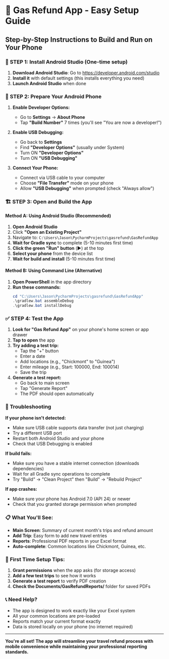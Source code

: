 # 📱 Gas Refund App - Easy Setup Guide

## Step-by-Step Instructions to Build and Run on Your Phone

### 🔧 **STEP 1: Install Android Studio (One-time setup)**
1. **Download Android Studio**: Go to https://developer.android.com/studio
2. **Install it** with default settings (this installs everything you need)
3. **Launch Android Studio** when done

### 📱 **STEP 2: Prepare Your Android Phone**
1. **Enable Developer Options:**
   - Go to **Settings** → **About Phone**
   - Tap **"Build Number"** 7 times (you'll see "You are now a developer!")
   
2. **Enable USB Debugging:**
   - Go back to **Settings**
   - Find **"Developer Options"** (usually under System)
   - Turn ON **"Developer Options"**
   - Turn ON **"USB Debugging"**

3. **Connect Your Phone:**
   - Connect via USB cable to your computer
   - Choose **"File Transfer"** mode on your phone
   - Allow **"USB Debugging"** when prompted (check "Always allow")

### 🏗️ **STEP 3: Open and Build the App**

#### **Method A: Using Android Studio (Recommended)**
1. **Open Android Studio**
2. Click **"Open an Existing Project"**
3. Navigate to: `C:\Users\Jason\PycharmProjects\gasrefund\GasRefundApp`
4. **Wait for Gradle sync** to complete (5-10 minutes first time)
5. **Click the green "Run" button** (▶️) at the top
6. **Select your phone** from the device list
7. **Wait for build and install** (5-10 minutes first time)

#### **Method B: Using Command Line (Alternative)**
1. **Open PowerShell** in the app directory
2. **Run these commands:**
   ```powershell
   cd "C:\Users\Jason\PycharmProjects\gasrefund\GasRefundApp"
   .\gradlew.bat assembleDebug
   .\gradlew.bat installDebug
   ```

### ✅ **STEP 4: Test the App**
1. **Look for "Gas Refund App"** on your phone's home screen or app drawer
2. **Tap to open** the app
3. **Try adding a test trip:**
   - Tap the "+" button
   - Enter a date
   - Add locations (e.g., "Chickmont" to "Guinea")
   - Enter mileage (e.g., Start: 100000, End: 100014)
   - Save the trip
4. **Generate a test report:**
   - Go back to main screen
   - Tap "Generate Report"
   - The PDF should open automatically

### 🚨 **Troubleshooting**

**If your phone isn't detected:**
- Make sure USB cable supports data transfer (not just charging)
- Try a different USB port
- Restart both Android Studio and your phone
- Check that USB Debugging is enabled

**If build fails:**
- Make sure you have a stable internet connection (downloads dependencies)
- Wait for all Gradle sync operations to complete
- Try "Build" → "Clean Project" then "Build" → "Rebuild Project"

**If app crashes:**
- Make sure your phone has Android 7.0 (API 24) or newer
- Check that you granted storage permission when prompted

### 📋 **What You'll See:**
- **Main Screen**: Summary of current month's trips and refund amount
- **Add Trip**: Easy form to add new travel entries
- **Reports**: Professional PDF reports in your Excel format
- **Auto-complete**: Common locations like Chickmont, Guinea, etc.

### 🎯 **First Time Setup Tips:**
1. **Grant permissions** when the app asks (for storage access)
2. **Add a few test trips** to see how it works
3. **Generate a test report** to verify PDF creation
4. **Check the Documents/GasRefundReports/** folder for saved PDFs

### 📞 **Need Help?**
- The app is designed to work exactly like your Excel system
- All your common locations are pre-loaded
- Reports match your current format exactly
- Data is stored locally on your phone (no internet required)

---
**You're all set! The app will streamline your travel refund process with mobile convenience while maintaining your professional reporting standards.**
